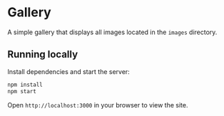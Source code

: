 # Gallery

A simple gallery that displays all images located in the `images` directory.

## Running locally

Install dependencies and start the server:

```bash
npm install
npm start
```

Open `http://localhost:3000` in your browser to view the site.

